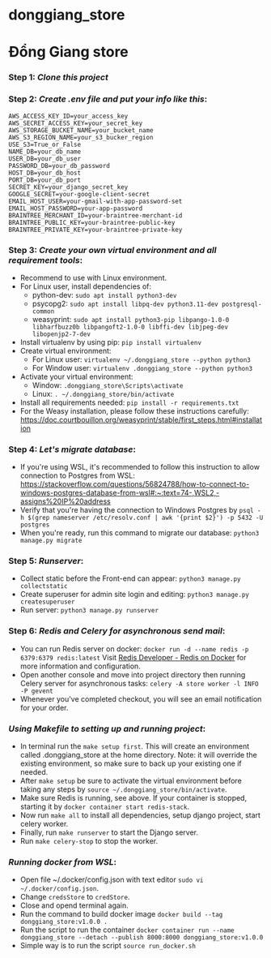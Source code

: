 # donggiang_store
# Đổng Giang store

### Step 1: _Clone this project_

### Step 2: _Create .env file and put your info like this_:

```
AWS_ACCESS_KEY_ID=your_access_key
AWS_SECRET_ACCESS_KEY=your_secret_key
AWS_STORAGE_BUCKET_NAME=your_bucket_name
AWS_S3_REGION_NAME=your_s3_bucker_region
USE_S3=True_or_False
NAME_DB=your_db_name
USER_DB=your_db_user
PASSWORD_DB=your_db_password
HOST_DB=your_db_host
PORT_DB=your_db_port
SECRET_KEY=your_django_secret_key
GOOGLE_SECRET=your-google-client-secret
EMAIL_HOST_USER=your-gmail-with-app-password-set
EMAIL_HOST_PASSWORD=your-app-password
BRAINTREE_MERCHANT_ID=your-braintree-merchant-id
BRAINTREE_PUBLIC_KEY=your-braintree-public-key
BRAINTREE_PRIVATE_KEY=your-braintree-private-key
```

### Step 3: _Create your own virtual environment and all requirement tools_:

- Recommend to use with Linux environment.
- For Linux user, install dependencies of:
  - python-dev: `sudo apt install python3-dev`
  - psycopg2: `sudo apt install libpq-dev python3.11-dev postgresql-common`
  - weasyprint: `sudo apt install python3-pip libpango-1.0-0 libharfbuzz0b libpangoft2-1.0-0 libffi-dev libjpeg-dev libopenjp2-7-dev`
- Install virtualenv by using pip: `pip install virtualenv`
- Create virtual environment:
  - For Linux user: `virtualenv ~/.donggiang_store --python python3`
  - For Window user: `virtualenv .donggiang_store --python python3`
- Activate your virtual environment:
    + Window: `.donggiang_store\Scripts\activate`
    + Linux: `. ~/.donggiang_store/bin/activate`
- Install all requirements needed: `pip install -r requirements.txt`
- For the Weasy installation, please follow these instructions carefully: https://doc.courtbouillon.org/weasyprint/stable/first_steps.html#installation

### Step 4: _Let's migrate database_:
- If you're using WSL, it's recommended to follow this instruction to allow connection to Postgres from WSL: 
  https://stackoverflow.com/questions/56824788/how-to-connect-to-windows-postgres-database-from-wsl#:~:text=74-,WSL2,-assigns%20IP%20address
- Verify that you're having the connection to Windows Postgres by
  `psql -h $(grep nameserver /etc/resolv.conf | awk '{print $2}') -p 5432 -U postgres`
- When you're ready, run this command to migrate our database: `python3 manage.py migrate`

### Step 5: _Runserver_:
- Collect static before the Front-end can appear: `python3 manage.py collectstatic`
- Create superuser for admin site login and editing: `python3 manage.py createsuperuser`
- Run server: `python3 manage.py runserver`

### Step 6: _Redis and Celery for asynchronous send mail_:
- You can run Redis server on docker:
``` docker run -d --name redis -p 6379:6379 redis:latest ```
Visit [Redis Developer -
  Redis on Docker](https://developer.redis.com/create/docker/redis-on-docker/) for more information and configuration.
- Open another console and move into project directory then running Celery server for asynchronous tasks: `celery -A store worker -l INFO -P gevent`
- Whenever you've completed checkout, you will see an email notification for your order.

### _Using Makefile to setting up and running project_:
- In terminal run the `make setup first`.
  This will create an environment called .donggiang_store at the home directory. 
  Note: it will override the existing environment, so make sure to back up your existing one if needed.
- After `make setup` be sure to activate the virtual environment before taking any steps by `source ~/.donggiang_store/bin/activate`.
- Make sure Redis is running, see above. If your container is stopped, starting it by `docker container start redis-stack`.
- Now run `make all` to install all dependencies, setup django project, start celery worker.
- Finally, run `make runserver` to start the Django server.
- Run `make celery-stop` to stop the worker.

### _Running docker from WSL_:
- Open file ~/.docker/config.json with text editor `sudo vi ~/.docker/config.json`.
- Change `credsStore` to `credStore`.
- Close and opend terminal again.
- Run the command to build docker image `docker build --tag donggiang_store:v1.0.0 .`
- Run the script to run the container `docker container run --name donggiang_store --detach --publish 8000:8000 donggiang_store:v1.0.0`
- Simple way is to run the script `source run_docker.sh`